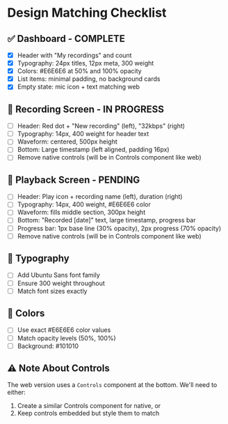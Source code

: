 # Design Matching Checklist

## ✅ Dashboard - COMPLETE
- [x] Header with "My recordings" and count
- [x] Typography: 24px titles, 12px meta, 300 weight
- [x] Colors: #E6E6E6 at 50% and 100% opacity
- [x] List items: minimal padding, no background cards
- [x] Empty state: mic icon + text matching web

## 🔄 Recording Screen - IN PROGRESS
- [ ] Header: Red dot + "New recording" (left), "32kbps" (right)
- [ ] Typography: 14px, 400 weight for header text
- [ ] Waveform: centered, 500px height
- [ ] Bottom: Large timestamp (left aligned, padding 16px)
- [ ] Remove native controls (will be in Controls component like web)

## 🔄 Playback Screen - PENDING
- [ ] Header: Play icon + recording name (left), duration (right)
- [ ] Typography: 14px, 400 weight, #E6E6E6 color
- [ ] Waveform: fills middle section, 300px height
- [ ] Bottom: "Recorded [date]" text, large timestamp, progress bar
- [ ] Progress bar: 1px base line (30% opacity), 2px progress (70% opacity)
- [ ] Remove native controls (will be in Controls component like web)

## 🔄 Typography
- [ ] Add Ubuntu Sans font family
- [ ] Ensure 300 weight throughout
- [ ] Match font sizes exactly

## 🔄 Colors
- [ ] Use exact #E6E6E6 color values
- [ ] Match opacity levels (50%, 100%)
- [ ] Background: #101010

## ⚠️ Note About Controls
The web version uses a `Controls` component at the bottom. We'll need to either:
1. Create a similar Controls component for native, or
2. Keep controls embedded but style them to match

